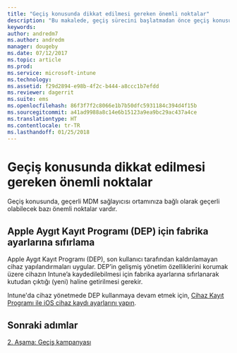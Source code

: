```yaml
---
title: "Geçiş konusunda dikkat edilmesi gereken önemli noktalar"
description: "Bu makalede, geçiş sürecini başlatmadan önce geçiş konusunda dikkat edilmesi gereken önemli noktalar sağlanmaktadır."
keywords: 
author: andredm7
ms.author: andredm
manager: dougeby
ms.date: 07/12/2017
ms.topic: article
ms.prod: 
ms.service: microsoft-intune
ms.technology: 
ms.assetid: f29d2894-e98b-4f2c-b444-a8ccc1b7efdd
ms.reviewer: dagerrit
ms.suite: ems
ms.openlocfilehash: 86f3f7f2c8066e1b7b50dfc5931184c394d4f15b
ms.sourcegitcommit: a41ad9988a8c14e6b15123a9ea9bc29ac437a4ce
ms.translationtype: HT
ms.contentlocale: tr-TR
ms.lasthandoff: 01/25/2018
---
```

# <a name="special-migration-considerations"></a>Geçiş konusunda dikkat edilmesi gereken önemli noktalar

Geçiş konusunda, geçerli MDM sağlayıcısı ortamınıza bağlı olarak geçerli olabilecek bazı önemli noktalar vardır.

## <a name="factory-reset-for-apples-device-enrollment-program-dep"></a>Apple Aygıt Kayıt Programı (DEP) için fabrika ayarlarına sıfırlama

Apple Aygıt Kayıt Programı (DEP), son kullanıcı tarafından kaldırılamayan cihaz yapılandırmaları uygular. DEP’in gelişmiş yönetim özelliklerini korumak üzere cihazın Intune’a kaydedilebilmesi için fabrika ayarlarına sıfırlanarak kutudan çıktığı (yeni) haline getirilmesi gerekir.

Intune'da cihaz yönetmede DEP kullanmaya devam etmek için, [Cihaz Kayıt Programı ile iOS cihaz kaydı ayarlarını yapın](device-enrollment-program-enroll-ios.md).


## <a name="next-steps"></a>Sonraki adımlar

[2. Aşama: Geçiş kampanyası](migration-guide-campaign.md)
